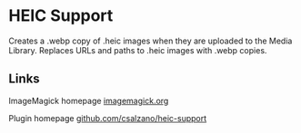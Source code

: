 # HEIC Support

Creates a .webp copy of .heic images when they are uploaded to the Media Library. Replaces URLs and paths to .heic images with .webp copies.

## Links

ImageMagick homepage
[imagemagick.org](https://imagemagick.org/)

Plugin homepage
[github.com/csalzano/heic-support](https://github.com/csalzano/heic-support)